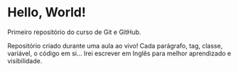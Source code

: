 # Hello, World!
 Primeiro repositório do curso de Git e GitHub.

Repositório criado durante uma aula ao vivo!
Cada parágrafo, tag, classe, variável, o código em si... Irei escrever em Inglês para melhor aprendizado e visibilidade.